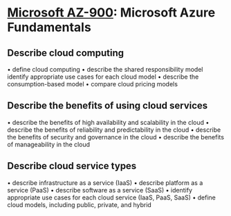 # [Microsoft AZ-900](az-900-index.md): Microsoft Azure Fundamentals

## Describe cloud computing
• define cloud computing
• describe the shared responsibility model
identify appropriate use cases for each cloud model
• describe the consumption-based model
• compare cloud pricing models

## Describe the benefits of using cloud services
• describe the benefits of high availability and scalability in the cloud
• describe the benefits of reliability and predictability in the cloud
• describe the benefits of security and governance in the cloud
• describe the benefits of manageability in the cloud

## Describe cloud service types
• describe infrastructure as a service (IaaS)
• describe platform as a service (PaaS)
• describe software as a service (SaaS)
• identify appropriate use cases for each cloud service (IaaS, PaaS, SaaS)
• define cloud models, including public, private, and hybrid
